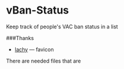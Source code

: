 vBan-Status
===========

Keep track of people's VAC ban status in a list

###Thanks
 - [lachy](http://www.reddit.com/user/lachy) &mdash; favicon

There are needed files that are
